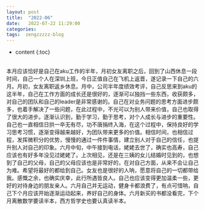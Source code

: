 ```yaml
---
layout: post
title:  "2022-06"
date:   2022-07-22 11:29:00
categories: 
tags:  zengzzzzz-blog
---
```


* content
{:toc}

  
&nbsp;  
本月应该恰好是自己在aku工作的半年，月初女友离职之后，回到了山西休息一段时间，自己一个人在深圳上班，今日正值自己在飞机上返晋，遂记录一下自己的六月。月初，女友离职返乡休息。月中，公司半年度绩效考评，自己反思来到aku的这半年，自己在工作方面的成长还是很好的，逐渐可以独挡一些东西，收获颇多，对自己的团队和自己的leader是非常感谢的。自己在对业务问题的思考方面进步颇多，也着手解决了一些问题，在此过程中，不光可以为别人带来价值，自己也取得了很大的进步。逐渐认识到，勤于学习，勤于思考，对个人成长与进步的重要性。自己也一直相信日拱一卒无有尽，功不唐捐终入海，在这个过程中，保持良好的学习思考习惯，逐渐变得越来越好，为团队带来更多的价值。相信时间，也相信过程，发挥微积分的优势，慢慢的通过一件件事情，建立别人对于自己的信任，也提升别人对自己的印象。六月中旬，中午接到电话，姥姥去世了，确实也高寿，自己应该也有好多年没见过姥姥了。上次相见，还是在三姨的女儿结婚时见到的，也想到了自己的父母，自己的父母应该也是非常好的，在对自己方面，从来不会让自己为难。希望将最好的都给到自己。女友也是很好的人呐，愿意将自己的一切都带给我。感慨之余，也确实庆幸，此行所遇皆良人。自己也应该变得更加温柔一些，更好的对待身边的朋友亲人。六月自己并无运动，健身卡都浪费了，有点可惜呐，自己下个月应该开始逐渐运动起来，养好自己的身体。六月新买的书都没看完，下个月离散数学要读半本，西方哲学史也要认真读半本。  
&nbsp;  
&nbsp;  
&nbsp;
